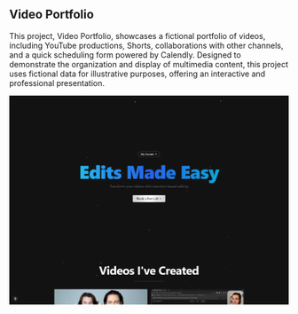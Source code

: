 ## Video Portfolio

This project, Video Portfolio, showcases a fictional portfolio of videos, including YouTube productions, Shorts, collaborations with other channels, and a quick scheduling form powered by Calendly. Designed to demonstrate the organization and display of multimedia content, this project uses fictional data for illustrative purposes, offering an interactive and professional presentation.

![Landing Page](.github/1440x1080.png "Landing Page")

